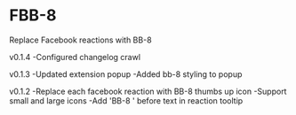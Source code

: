 # FBB-8

Replace Facebook reactions with BB-8

v0.1.4
-Configured changelog crawl

v0.1.3
-Updated extension popup
-Added bb-8 styling to popup

v0.1.2
-Replace each facebook reaction with BB-8 thumbs up icon
-Support small and large icons
-Add 'BB-8 ' before text in reaction tooltip